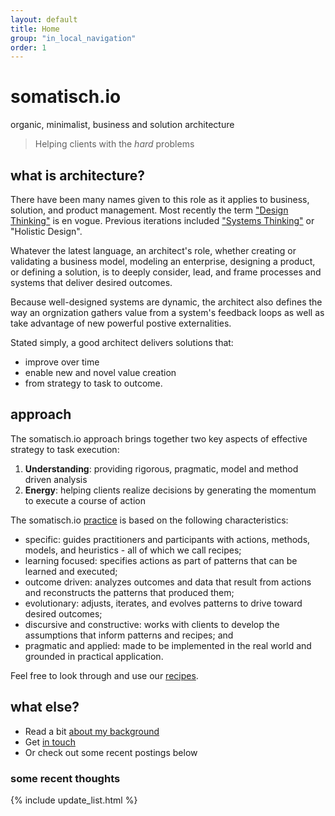 ```yaml
---
layout: default
title: Home
group: "in_local_navigation"
order: 1
---
```

# somatisch.io
organic, minimalist, business and solution architecture
>Helping clients  with the *hard* problems


## what is architecture?
There have been many names given to this role as it applies to business, solution, and product management.  Most recently the term ["Design Thinking"](https://hbr.org/2008/06/design-thinking) is en vogue. Previous iterations included ["Systems Thinking"](https://www.youtube.com/watch?v=6KZn46u7wKw) or "Holistic Design".

Whatever the latest language, an architect's role, whether creating or validating a business model, modeling an enterprise, designing a product, or defining a solution, is to deeply consider, lead, and frame processes and systems that deliver desired outcomes. 

Because well-designed systems are dynamic, the architect also defines the way an orgnization gathers value from a system's feedback loops as well as take advantage of new powerful postive externalities. 

Stated simply, a good architect delivers solutions that:

- improve over time
- enable new and novel value creation
- from strategy to task to outcome.

## approach
The somatisch.io approach brings together two key aspects of effective strategy to task execution: 

1. **Understanding**: providing rigorous, pragmatic, model and method driven analysis
2. **Energy**: helping clients realize decisions  by generating the momentum to execute a course of action

The somatisch.io [practice](/recipes/practice) is based on the following characteristics:

- specific: guides practitioners and participants with actions, methods, models, and heuristics - all of which we call recipes;
- learning focused: specifies actions as part of patterns that can be learned and executed;
- outcome driven: analyzes outcomes and data that result from actions and reconstructs the patterns that produced them;
- evolutionary: adjusts, iterates, and evolves patterns to drive toward desired outcomes;
- discursive and constructive: works with clients to develop the assumptions that inform patterns and recipes; and
- pragmatic and applied: made to be implemented in the real world and grounded in practical application.

Feel free to look through and use our [recipes](/recipes).

## what else?
- Read a bit [about my background](/about)
- Get [in touch](/contact)
- Or check out some recent postings below

### some recent thoughts
{% include update_list.html %}
